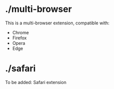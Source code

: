 # ./multi-browser

This is a multi-browser extension, compatible with:

- Chrome
- Firefox
- Opera
- Edge

# ./safari

To be added: Safari extension
